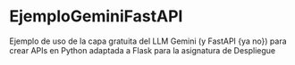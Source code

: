 # EjemploGeminiFastAPI
Ejemplo de uso de la capa gratuita del LLM Gemini (y FastAPI {ya no}) para crear APIs en Python adaptada a Flask para la asignatura de Despliegue
